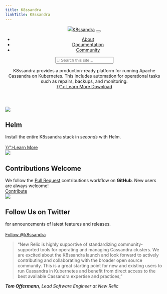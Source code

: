 ```yaml
---
title: K8ssandra
linkTitle: K8ssandra
---
```


<div id="home-header" class="container-fluid">
	<header class="row">
		<div class="col">
			<div class="container">
				<nav class="navbar navbar-expand-lg">
					<a class="navbar-brand" href="/"><img id="logo" src="/images/k8ssandra-stacked.svg" /><span class="sr-only">K8ssandra</span></a>
					<button class="navbar-toggler" type="button" data-toggle="collapse" data-target="#home-navigation-collapsible" aria-controls="home-navigation-collapsible" aria-expanded="false" aria-label="Toggle navigation">
						<i class="fas fa-bars"></i>
					</button>
					<div class="collapse navbar-collapse justify-content-end" id="home-navigation-collapsible">
						<ul class="navbar-nav">
							<li class="nav-item">
								<a class="nav-link" href="/about/">About</a>
							</li>
							<li class="nav-item">
								<a class="nav-link" href="/docs/">Documentation</a>
							</li>
							<li class="nav-item">
								<a class="nav-link" href="/community/">Community</a>
							</li>
						</ul>
						<form class="form-inline my-2 my-lg-0">
							<input type="search" class="form-control td-search-input" placeholder="&#xf002 Search this site…" aria-label="Search this site…" autocomplete="off">
						</form>
					</div>
				</nav>
				<div class="row">
					<div id="hero" class="col text-align-center">
						<div class="w-75 mx-auto text">
							K8ssandra provides a production-ready platform for running Apache Cassandra on Kubernetes. This includes automation for operational tasks such as repairs, backups, and monitoring.
						</div>
						<div class="mx-auto">
							<a class="btn btn-lg btn-primary" href="{{< relref "docs" >}}">
								Learn More
							</a>
							<a class="btn btn-lg btn-secondary" href="https://github.com/k8ssandra/k8ssandra/releases">
								Download
							</a>
						</div>
					</div>
				</div>
			</div>
		</div>
	</header>
</div>

<div class="container">
	<main role="main" class="td-main">
		<div class="row">
			<section class="col">
				<div class="card text-center" style="display: block;">
					<img src="/images/icons/helm.svg" />
					<h2>Helm</h2>
					<div class="description">
						Install the entire K8ssandra stack in <em>seconds</em> with Helm.<br /><br />
					</div>
					<div class="action">
						<a href="{{<relref "getting-started" >}}">Learn More</a>
					</div>
				</div>
			</section>
			<section class="col">
				<div class="card text-center" style="display: block;">
					<img src="/images/icons/github.svg" />
					<h2>Contributions Welcome</h2>
					<div class="description">
						We follow the <a href="https://github.com/k8ssandra/k8ssandra/pulls">Pull Request</a> contributions workflow on <strong>GitHub</strong>. New users are always welcome!
					</div>
					<div class="action">
						<a href="https://github.com/k8ssandra/k8ssandra/pulls" target="_blank">Contribute</a>
					</div>
				</div>
			</section>
			<section class="col">
				<div class="card text-center" style="display: block;">
					<img src="/images/icons/twitter.svg" />
					<h2>Follow Us on Twitter</h2>
					<div class="description">
						for announcements of latest features and releases.<br /><br />
					</div>
					<div class="action">
						<a href="https://twitter.com/k8ssandra">Follow @k8ssandra</a>
					</div>
				</div>
			</section>
		</div>
		<div class="row">
			<div class="col col-md-10 mx-auto quote">
				<blockquote>
					“New Relic is highly supportive of standardizing community-supported tools for operating and managing Cassandra clusters. We are excited about the K8ssandra launch and look forward to actively contributing and collaborating with the broader open source community. This is a great starting point for new and existing users to run Cassandra in Kubernetes and benefit from direct access to the best available Cassandra expertise and practices,”
				</blockquote>
				<cite>
				<strong>Tom Offermann</strong>, Lead Software Engineer at New Relic
				</cite>
			</div>
		</div>
		<div class="row">
			<div class="col text-center">
				<script id="asciicast-q6Hsqr6L2CSudxdqgCL5UeVa9" src="https://asciinema.org/a/q6Hsqr6L2CSudxdqgCL5UeVa9.js" async data-cols="128"></script>
			</div>
		</div>
	</main>
</div>
